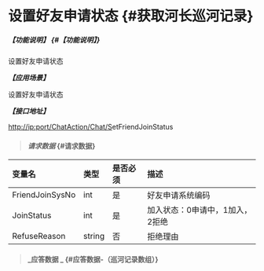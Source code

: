 # 设置好友申请状态 {#获取河长巡河记录}

##### _【功能说明】_ {#【功能说明】}

设置好友申请状态

_**【应用场景】**_

设置好友申请状态

_**【接口地址】**_

[http://ip:port/ChatAction/Chat/S](http://ip:port/HMQuery/PatrolRiver/GetPatrolRivers)etFriendJoinStatus

> #### _请求数据_ {#请求数据}

| 变量名 | 类型 | 是否必须 | 描述 |
| :--- | :--- | :--- | :--- |
| FriendJoinSysNo | int | 是 | 好友申请系统编码 |
| JoinStatus | int | 是 | 加入状态：0申请中，1加入，2拒绝 |
| RefuseReason | string | 否 | 拒绝理由 |

> #### _应答数据 _ {#应答数据-（巡河记录数组）}



